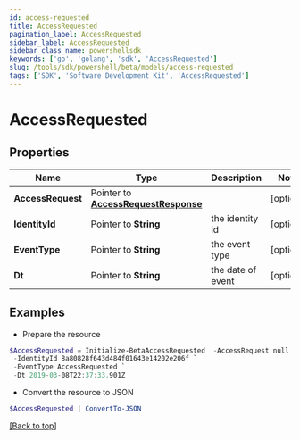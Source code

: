 ```yaml
---
id: access-requested
title: AccessRequested
pagination_label: AccessRequested
sidebar_label: AccessRequested
sidebar_class_name: powershellsdk
keywords: ['go', 'golang', 'sdk', 'AccessRequested'] 
slug: /tools/sdk/powershell/beta/models/access-requested
tags: ['SDK', 'Software Development Kit', 'AccessRequested']
---
```



# AccessRequested

## Properties

Name | Type | Description | Notes
------------ | ------------- | ------------- | -------------
**AccessRequest** |  Pointer to [**AccessRequestResponse**](access-request-response) |  | [optional] 
**IdentityId** |  Pointer to **String** | the identity id | [optional] 
**EventType** |  Pointer to **String** | the event type | [optional] 
**Dt** |  Pointer to **String** | the date of event | [optional] 

## Examples

- Prepare the resource
```powershell
$AccessRequested = Initialize-BetaAccessRequested  -AccessRequest null `
 -IdentityId 8a80828f643d484f01643e14202e206f `
 -EventType AccessRequested `
 -Dt 2019-03-08T22:37:33.901Z
```

- Convert the resource to JSON
```powershell
$AccessRequested | ConvertTo-JSON
```


[[Back to top]](#) 

